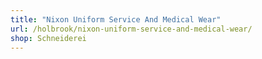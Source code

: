 ```yaml
---
title: "Nixon Uniform Service And Medical Wear"
url: /holbrook/nixon-uniform-service-and-medical-wear/
shop: Schneiderei
---
```

